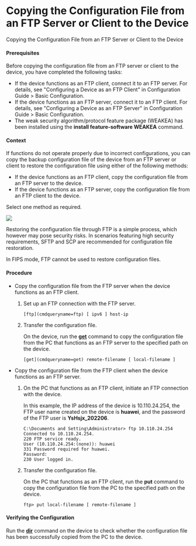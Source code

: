 Copying the Configuration File from an FTP Server or Client to the Device
=========================================================================

Copying the Configuration File from an FTP Server or Client to the Device

#### Prerequisites

Before copying the configuration file from an FTP server or client to the device, you have completed the following tasks:

* If the device functions as an FTP client, connect it to an FTP server. For details, see "Configuring a Device as an FTP Client" in Configuration Guide > Basic Configuration.
* If the device functions as an FTP server, connect it to an FTP client. For details, see "Configuring a Device as an FTP Server" in Configuration Guide > Basic Configuration.
* The weak security algorithm/protocol feature package (WEAKEA) has been installed using the **install feature-software WEAKEA** command.


#### Context

If functions do not operate properly due to incorrect configurations, you can copy the backup configuration file of the device from an FTP server or client to restore the configuration file using either of the following methods:

* If the device functions as an FTP client, copy the configuration file from an FTP server to the device.
* If the device functions as an FTP server, copy the configuration file from an FTP client to the device.

Select one method as required.

![](public_sys-resources/note_3.0-en-us.png) 

Restoring the configuration file through FTP is a simple process, which however may pose security risks. In scenarios featuring high security requirements, SFTP and SCP are recommended for configuration file restoration.

In FIPS mode, FTP cannot be used to restore configuration files.



#### Procedure

* Copy the configuration file from the FTP server when the device functions as an FTP client.
  1. Set up an FTP connection with the FTP server.
     
     
     ```
     [ftp](cmdqueryname=ftp) [ ipv6 ] host-ip
     ```
  2. Transfer the configuration file.
     
     
     
     On the device, run the [**get**](cmdqueryname=get) command to copy the configuration file from the PC that functions as an FTP server to the specified path on the device.
     
     ```
     [get](cmdqueryname=get) remote-filename [ local-filename ]
     ```
* Copy the configuration file from the FTP client when the device functions as an FTP server.
  1. On the PC that functions as an FTP client, initiate an FTP connection with the device.
     
     
     
     In this example, the IP address of the device is 10.110.24.254, the FTP user name created on the device is **huawei**, and the password of the FTP user is **YsHsjx\_202206**.
     
     ```
     C:\Documents and Setting\Administrator> ftp 10.110.24.254
     Connected to 10.110.24.254.
     220 FTP service ready.
     User (10.110.24.254:(none)): huawei
     331 Password required for huawei.
     Password:
     230 User logged in.
     ```
  2. Transfer the configuration file.
     
     
     
     On the PC that functions as an FTP client, run the **put** command to copy the configuration file from the PC to the specified path on the device.
     
     ```
     ftp> put local-filename [ remote-filename ]
     ```

#### Verifying the Configuration

Run the [**dir**](cmdqueryname=dir) command on the device to check whether the configuration file has been successfully copied from the PC to the device.